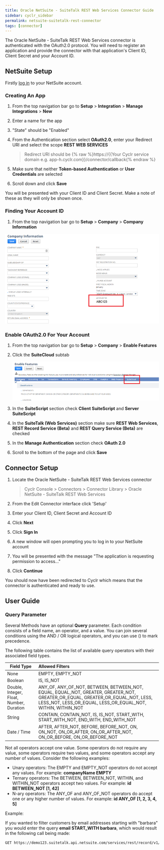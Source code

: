 ```yaml
---
title: Oracle NetSuite - SuiteTalk REST Web Services Connector Guide
sidebar: cyclr_sidebar
permalink: netsuite-suitetalk-rest-connector
tags: [connector]
---
```


The Oracle NetSuite - SuiteTalk REST Web Services connector is authenticated with the OAuth2.0 protocol. You will need to register an application and provide the connector with that application's Client ID, Client Secret and your Account ID.

## NetSuite Setup

Firstly [log in](https://system.netsuite.com/pages/customerlogin.jsp) to your NetSuite account.

### Creating An App

1. From the top navigation bar go to **Setup** > **Integration** > **Manage Integrations** > **New**

2. Enter a name for the app

3. "State" should be "Enabled"

4. From the Authentication section select **OAuth2.0**, enter your Redirect URI and select the scope **REST WEB SERVICES**

   > Redirect URI should be {% raw %}https://{{Your Cyclr service domain e.g. app-h.cyclr.com}}/connector/callback{% endraw %}

5. Make sure that neither **Token-based Authentication** or **User Credentials** are selected

6. Scroll down and click **Save**

You will be presented with your Client ID and Client Secret. Make a note of these as they will only be shown once.

### Finding Your Account ID

1. From the top navigation bar go to **Setup** > **Company** > **Company Information**

![Company information](./images/netsuite_suitetalk_1.png)

### Enable OAuth2.0 For Your Account

1. From the top navigation bar go to **Setup** > **Company** > **Enable Features**

2. Click the **SuiteCloud** subtab

   ![SuiteCloud tab](./images/netsuite_suitetalk_2.png)

3. In the **SuiteScript** section check **Client SuiteScript** and **Server SuiteScript**

4. In the **SuiteTalk (Web Services)** section make sure **REST Web Services**, **REST Record Service (Beta)** and **REST Query Service (Beta)** are checked

5. In the **Manage Authentication** section check **OAuth 2.0**

6. Scroll to the bottom of the page and click **Save**

## Connector Setup

1. Locate the Oracle NetSuite - SuiteTalk REST Web Services connector

   > Cyclr Console > Connectors > Connector Library > Oracle NetSuite - SuiteTalk REST Web Services

2. From the Edit Connector interface click 'Setup'

3. Enter your Client ID, Client Secret and Account ID

4. Click **Next**

5. Click **Sign In**

6. A new window will open prompting you to log in to your NetSuite account

7. You will be presented with the message "The application is requesting permission to access..."

8. Click **Continue**

You should now have been redirected to Cyclr which means that the connector is authenticated and ready to use.

## User Guide

### Query Parameter

Several Methods have an optional **Query** parameter. Each condition consists of a field name, an operator, and a value. You can join several conditions using the AND / OR logical operators, and you can use () to mark precedence.

The following table contains the list of available query operators with their associated field types.

| Field Type                               | Allowed Filters                                                                                                                                                                                |
| ---------------------------------------- | :--------------------------------------------------------------------------------------------------------------------------------------------------------------------------------------------- |
| None                                     | EMPTY, EMPTY_NOT                                                                                                                                                                               |
| Boolean                                  | IS, IS_NOT                                                                                                                                                                                     |
| Double, Integer, Float, Number, Duration | ANY_OF, ANY_OF_NOT, BETWEEN, BETWEEN_NOT, EQUAL, EQUAL_NOT, GREATER, GREATER_NOT, GREATER_OR_EQUAL, GREATER_OR_EQUAL_NOT, LESS, LESS_NOT, LESS_OR_EQUAL, LESS_OR_EQUAL_NOT, WITHIN, WITHIN_NOT |
| String                                   | CONTAIN, CONTAIN_NOT, IS, IS_NOT, START_WITH, START_WITH_NOT, END_WITH, END_WITH_NOT                                                                                                           |
| Date / Time                              | AFTER, AFTER_NOT, BEFORE, BEFORE_NOT, ON, ON_NOT, ON_OR_AFTER, ON_OR_AFTER_NOT, ON_OR_BEFORE, ON_OR_BEFORE_NOT                                                                                 |

Not all operators accept one value. Some operators do not require any value, some operators require two values, and some operators accept any number of values. Consider the following examples:

- Unary operators: The EMPTY and EMPTY_NOT operators do not accept any values. For example: **companyName EMPTY**
- Ternary operators: The BETWEEN, BETWEEN_NOT, WITHIN, and WITHIN_NOT operators accept two values. For example: **id BETWEEN_NOT [1, 42]**
- N-ary operators: The ANY_OF and ANY_OF_NOT operators do accept one or any higher number of values. For example: **id ANY_OF [1, 2, 3, 4, 5]**

Example:

If you wanted to filter customers by email addresses starting with "barbara" you would enter the query **email START_WITH barbara**, which would result in the following call being made:

```sh
GET https://demo123.suitetalk.api.netsuite.com/services/rest/record/v1/customer?q=email START_WITH barbara
```
